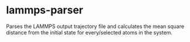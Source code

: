 # lammps-parser
Parses the LAMMPS output trajectory file and calculates the mean square distance from the initial state for every/selected atoms in the system.
